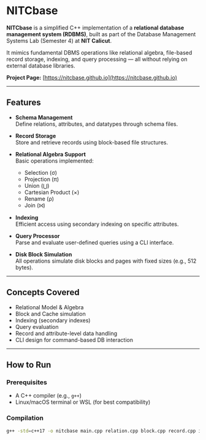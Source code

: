 # NITCbase

**NITCbase** is a simplified C++ implementation of a **relational database management system (RDBMS)**, built as part of the Database Management Systems Lab (Semester 4) at **NIT Calicut**.

It mimics fundamental DBMS operations like relational algebra, file-based record storage, indexing, and query processing — all without relying on external database libraries.

**Project Page:** [https://nitcbase.github.io](https://nitcbase.github.io)

---

## Features

- **Schema Management**  
  Define relations, attributes, and datatypes through schema files.

- **Record Storage**  
  Store and retrieve records using block-based file structures.

- **Relational Algebra Support**  
  Basic operations implemented:  
  - Selection (σ)  
  - Projection (π)  
  - Union (⋃)  
  - Cartesian Product (×)  
  - Rename (ρ)  
  - Join (⨝)

- **Indexing**  
  Efficient access using secondary indexing on specific attributes.

- **Query Processor**  
  Parse and evaluate user-defined queries using a CLI interface.

- **Disk Block Simulation**  
  All operations simulate disk blocks and pages with fixed sizes (e.g., 512 bytes).

---

## Concepts Covered

- Relational Model & Algebra  
- Block and Cache simulation  
- Indexing (secondary indexes)  
- Query evaluation  
- Record and attribute-level data handling  
- CLI design for command-based DB interaction

---

## How to Run

### Prerequisites

- A C++ compiler (e.g., `g++`)
- Linux/macOS terminal or WSL (for best compatibility)

### Compilation

```bash
g++ -std=c++17 -o nitcbase main.cpp relation.cpp block.cpp record.cpp index.cpp query_processor.cpp
